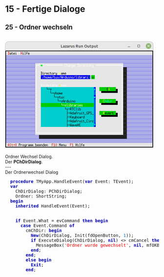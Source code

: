 # 15 - Fertige Dialoge
## 25 - Ordner wechseln
<br>
<img src="image.png" alt="Selfhtml"><br><br>
Ordner Wechsel Dialog.<br>
Der <b>PChDirDialog</b>.<br>
---
<br>
Der Ordnerwechsel Dialog<br>
<pre><code=pascal>  <b><font color="0000BB">procedure</font></b> TMyApp.HandleEvent(<b><font color="0000BB">var</font></b> Event: TEvent);
  <b><font color="0000BB">var</font></b>
    ChDirDialog: PChDirDialog;
    Ordner: ShortString;
  <b><font color="0000BB">begin</font></b>
    <b><font color="0000BB">inherited</font></b> HandleEvent(Event);
<br>
    <b><font color="0000BB">if</font></b> Event.What = evCommand <b><font color="0000BB">then</font></b> <b><font color="0000BB">begin</font></b>
      <b><font color="0000BB">case</font></b> Event.Command <b><font color="0000BB">of</font></b>
        cmChDir: <b><font color="0000BB">begin</font></b>
          <b><font color="0000BB">New</font></b>(ChDirDialog, Init(fdOpenButton, <font color="#0077BB">1</font>));
          <b><font color="0000BB">if</font></b> ExecuteDialog(ChDirDialog, <b><font color="0000BB">nil</font></b>) <> cmCancel <b><font color="0000BB">then</font></b> <b><font color="0000BB">begin</font></b>
            MessageBox(<font color="#FF0000">'Ordner wurde gewechselt'</font>, <b><font color="0000BB">nil</font></b>, mfOKButton);
          <b><font color="0000BB">end</font></b>;
        <b><font color="0000BB">end</font></b>;
        <b><font color="0000BB">else</font></b> <b><font color="0000BB">begin</font></b>
          <b><font color="0000BB">Exit</font></b>;
        <b><font color="0000BB">end</font></b>;</code></pre>
<br>

